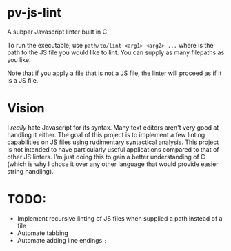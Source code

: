 # pv-js-lint
A subpar Javascript linter built in C

To run the executable, use `path/to/lint <arg1> <arg2> ...` where <arg> is the path to the JS file you would like to lint. You can supply as many filepaths as you like.

Note that if you apply a file that is not a JS file, the linter will proceed as if it is a JS file.

# Vision
I *really* hate Javascript for its syntax. Many text editors aren't very good at handling it either.
The goal of this project is to implement a few linting capabilities on JS files using rudimentary syntactical analysis.
This project is not intended to have particularly useful applications compared to that of other JS linters. I'm just doing this to gain a better understanding of C (which is why I chose it over any other language that would provide easier string handling).

# TODO:
 - Implement recursive linting of JS files when supplied a path instead of a file
 - Automate tabbing
 - Automate adding line endings `;`